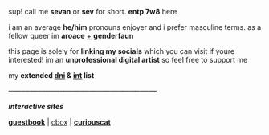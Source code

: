 sup! call me **sevan** or **sev** for short. **entp 7w8** here

i am an average **he/him** pronouns enjoyer and i prefer masculine terms. as a fellow queer im **aroace** [+](https://en.pronouns.page/@sevfix) **genderfaun**

this page is solely for **linking my socials** which you can visit if youre interested! im an **unprofessional digital artist** so feel free to support me 

my **extended [dni](https://listography.com/sevantastic) & [int](https://listography.com/sevantastic?f=O) list**

┉┉┉┉┉┉┉┉┉┉┉┉┉┉┉┉┉┉┉┉┉┉┉┉┉┉┉┉┉┉┉┉┉┉┉

***interactive sites***

[**guestbook**](https://sevfix.123guestbook.com) | [cbox](https://my.cbox.ws/chatnchill) | [**curiouscat**](https://curiouscat.live/sevfix)
